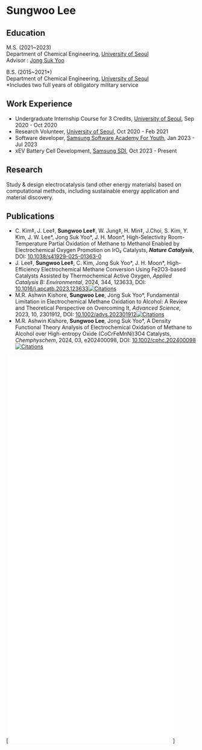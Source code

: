 # Sungwoo Lee

## Education

M.S. (2021~2023)  
Department of Chemical Engineering, [University of Seoul](https://www.uos.ac.kr/)  
Advisor : [Jong Suk Yoo](http://yooresearch.wordpress.com)


B.S. (2015~2021*)  
Department of Chemical Engineering, [University of Seoul](https://www.uos.ac.kr/)  
*Includes two full years of obligatory military service


## Work Experience

- Undergraduate Internship Course for 3 Credits, [University of Seoul](https://www.uos.ac.kr/), Sep 2020 - Oct 2020
- Research Volunteer, [University of Seoul](https://www.uos.ac.kr/), Oct 2020 - Feb 2021
- Software developer, [Samsung Software Academy For Youth](https://www.ssafy.com/), Jan 2023 - Jul 2023
- xEV Battery Cell Development, [Samsung SDI](https://www.samsungsdi.co.kr/), Oct 2023 - Present


## Research

Study & design electrocatalysis (and other energy materials) based on computational methods, including sustainable energy application and material discovery.


## Publications

- C. Kim‡, J. Lee‡, **Sungwoo Lee‡**, W. Jung‡, H. Min‡, J.Choi, S. Kim, Y. Kim, J. W. Lee\*, Jong Suk Yoo\*, J. H. Moon\*, High-Selectivity Room-Temperature Partial Oxidation of Methane to Methanol Enabled by Electrochemical Oxygen Promotion on IrO₂ Catalysts, _**Nature Catalysis**_, DOI: [10.1038/s41929-025-01363-0](https://doi.org/10.1038/s41929-025-01363-0)
- J. Lee‡, **Sungwoo Lee‡**, C. Kim, Jong Suk Yoo\*, J. H. Moon\*, High-Efficiency Electrochemical Methane Conversion Using Fe2O3-based Catalysts Assisted by Thermochemical Active Oxygen, _Applied Catalysis B: Environmental_, 2024, 344, 123633, DOI: [10.1016/j.apcatb.2023.123633](https://doi.org/10.1016/j.apcatb.2023.123633)[![Citations](https://citations.njzjz.win/10.1016/j.apcatb.2023.123633)](https://badge.dimensions.ai/details/doi/10.1016/j.apcatb.2023.123633)
- M.R. Ashwin Kishore, **Sungwoo Lee**, Jong Suk Yoo\*, Fundamental Limitation in Electrochemical Methane Oxidation to Alcohol: A Review and Theoretical Perspective on Overcoming It, _Advanced Science_, 2023, 10, 2301912, DOI: [10.1002/advs.202301912](https://doi.org/10.1002/advs.202301912)[![Citations](https://citations.njzjz.win/10.1002/advs.202301912)](https://badge.dimensions.ai/details/doi/10.1002/advs.202301912)
- M.R. Ashwin Kishore, **Sungwoo Lee**, Jong Suk Yoo\*, A Density Functional Theory Analysis of Electrochemical Oxidation of Methane to Alcohol over High-entropy Oxide (CoCrFeMnNi)3O4 Catalysts, _Chemphyschem_, 2024, 03, e202400098, DOI: [10.1002/cphc.202400098](https://doi.org/10.1002/cphc.202400098)[![Citations](https://citations.njzjz.win/10.1002/cphc.202400098)](https://badge.dimensions.ai/details/doi/10.1002/cphc.202400098)




[![Metrics](./github-metrics.svg)]

